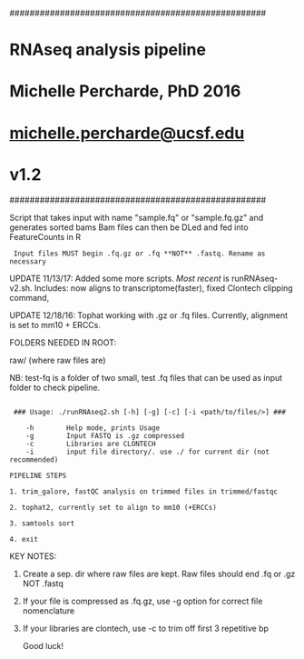 ###################################################
#       RNAseq analysis pipeline                  #
#       Michelle Percharde, PhD 2016              #
#        michelle.percharde@ucsf.edu              #
#                v1.2                             #
###################################################


Script that takes input with name "sample.fq" or "sample.fq.gz" and generates sorted bams
Bam files can then be DLed and fed into FeatureCounts in R

~~~~~~~~~~~~~~~~~~~~~~~~~~~~~~~~~~~~~~~~~~~~~~~~~~~~~~~~~~
 Input files MUST begin .fq.gz or .fq **NOT** .fastq. Rename as necessary
~~~~~~~~~~~~~~~~~~~~~~~~~~~~~~~~~~~~~~~~~~~~~~~~~~~~~~~~~~

UPDATE 11/13/17: Added some more scripts. 
		*Most recent* is runRNAseq-v2.sh. Includes: now aligns to transcriptome(faster), fixed Clontech clipping command, 

UPDATE 12/18/16: Tophat working with .gz or .fq files.
                 Currently, alignment is set to mm10 + ERCCs. 


FOLDERS NEEDED IN ROOT:

raw/ (where raw files are)

NB: test-fq is a folder of two small, test .fq files that can be used as input folder to check pipeline.

~~~~~~~~~~~~~~~~~~~~~~~~~~~~~~~~~~~~~~~~~~~~~~~~~~

 ### Usage: ./runRNAseq2.sh [-h] [-g] [-c] [-i <path/to/files/>] ###

    -h        Help mode, prints Usage
    -g        Input FASTQ is .gz compressed
    -c        Libraries are CLONTECH
    -i        input file directory/. use ./ for current dir (not recommended)

~~~~~~~~~~~~~~~~~~~~~~~~~~~~~~~~~~~~~~~~~~~~~~~~~~

~~~~~~~~~~~~~~~~~~~~~~~~~~~~~~~~~~~~~~~~~~~~~~~~~~
PIPELINE STEPS

1. trim_galore, fastQC analysis on trimmed files in trimmed/fastqc

2. tophat2, currently set to align to mm10 (+ERCCs)

3. samtools sort

4. exit
~~~~~~~~~~~~~~~~~~~~~~~~~~~~~~~~~~~~~~~~~~~~~~~~~~

KEY NOTES:

1. Create a sep. dir where raw files are kept. Raw files should end .fq or .gz NOT .fastq

2. If your file is compressed as .fq.gz, use -g option for correct file nomenclature

3. If your libraries are clontech, use -c to trim off first 3 repetitive bp

   Good luck!
